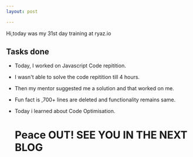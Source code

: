 ```yaml
---
layout: post

---
```

Hi,today was my 31st day training at ryaz.io
## Tasks done
* Today, I worked on Javascript Code repitition.
* I wasn't able to solve the code repitition till 4 hours.
* Then my mentor suggested me a solution and that worked on me.
* Fun fact is ,700+ lines are deleted and functionality remains same.
* Today i learned about Code Optimisation.

  # Peace OUT! SEE YOU IN THE NEXT BLOG
